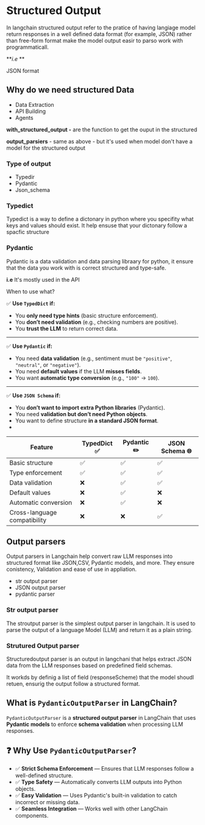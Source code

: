 # Structured Output

In langchain structured output refer to the pratice of having langiage model return responses in a well defined data format (for example, JSON) rather than free-form format make the model output easir to parso work with programmaticall.

***i.e* **

JSON format

## Why do we need structured Data

* Data Extraction
* API Building
* Agents

**with_structured_output -** are the function to get the ouput in the structured

**output_parsiers** - same as above - but it's used when model don't have a model for the structured output

### Type of output

* Typedir
* Pydantic
* Json_schema

### Typedict

Typedict is a way to define a dictonary in python where you specifity what keys and values should exist. It help ensuse that your dictonary follow a spacfic structure

### Pydantic

Pydantic is a data validation and data parsing libraary for python, it ensure that the data you work with is correct structured and type-safe.

**i.e** It's mostly used in the API

When to use what?

✅ **Use `TypedDict` if:**

- You **only need type hints** (basic structure enforcement).
- You **don’t need validation** (e.g., checking numbers are positive).
- You **trust the LLM** to return correct data.

---

✅ **Use `Pydantic` if:**

- You need **data validation** (e.g., sentiment must be `"positive"`, `"neutral"`, or `"negative"`).
- You need **default values** if the LLM **misses fields**.
- You want **automatic type conversion** (e.g., `"100"` → `100`).

---

✅ **Use `JSON Schema` if:**

- You **don’t want to import extra Python libraries** (Pydantic).
- You need **validation but don’t need Python objects**.
- You want to define structure **in a standard JSON format**.
- 

| Feature                      | TypedDict ✅ | Pydantic ✏️ | JSON Schema 🌐 |
| ---------------------------- | ------------ | ------------- | -------------- |
| Basic structure              | ✅           | ✅            | ✅             |
| Type enforcement             | ✅           | ✅            | ✅             |
| Data validation              | ❌           | ✅            | ✅             |
| Default values               | ❌           | ✅            | ❌             |
| Automatic conversion         | ❌           | ✅            | ❌             |
| Cross-language compatibility | ❌           | ❌            | ✅             |

## Output parsers

Output parsers in Langchain help convert raw LLM responses into structured format like JSON,CSV, Pydantic models, and more. They ensure conistency, Validation and ease of use in appliation.

* str output parser
* JSON output parser
* pydantic parser

### Str output parser

The stroutput parser is the simplest output parser in langchain. It is used to parse the output of a language Model (LLM) and return it as a plain string.

### Strutured Output parser

Structuredoutput parser is an output in langchani that helps extract JSON data from the LLM responses based on predefined field schemas.

It workds by definig a list of field (responseScheme) that the model shoudl retuen, ensurig the output follow a structured format.

## What is `PydanticOutputParser` in LangChain?

`PydanticOutputParser` is a **structured output parser** in LangChain that uses **Pydantic models** to enforce **schema validation** when processing LLM responses.

## ❓ Why Use `PydanticOutputParser`?

- ✅ **Strict Schema Enforcement** — Ensures that LLM responses follow a well-defined structure.
- ✅ **Type Safety** — Automatically converts LLM outputs into Python objects.
- ✅ **Easy Validation** — Uses Pydantic's built-in validation to catch incorrect or missing data.
- ✅ **Seamless Integration** — Works well with other LangChain components.
